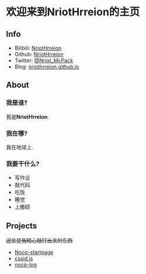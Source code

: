 # 欢迎来到NriotHrreion的主页

## Info

- Bilibili: [NriotHrreion](https://space.bilibili.com/167995410)
- Github: [NriotHrreion](https://github.com/NriotHrreion)
- Twitter: [@Nriot_McPack](https://twitter.com/Nriot_McPack)
- Blog: [nriothrreion.github.io](https://nriothrreion.github.io)

## About

### 我是谁?
我是**NriotHrreion**.

### 我在哪?
我在地球上.

### 我要干什么?
- 写作业
- 敲代码
- 吃饭
- 睡觉
- 上撤硕

## Projects

~~这些是我精心敲打出来的东西~~

- [Nocp-startpage](https://github.com/NriotHrreion/Nocp-startpage)
- [cssid.js](https://github.com/NriotHrreion/cssid.js)
- [nocp-log](https://github.com/NriotHrreion/nocp-log)
